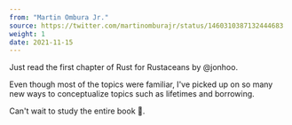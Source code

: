 ```yaml
---
from: "Martin Ombura Jr."
source: https://twitter.com/martinomburajr/status/1460310387132444683
weight: 1
date: 2021-11-15
---
```

Just read the first chapter of Rust for Rustaceans by @jonhoo.

Even though most of the topics were familiar, I've picked up on so many new ways to conceptualize topics such as lifetimes and borrowing.

Can't wait to study the entire book 🦀.
